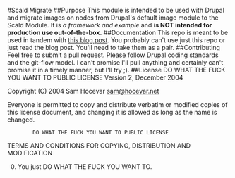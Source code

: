 #Scald Migrate
##Purpose
This module is intended to be used with Drupal and migrate images on nodes from Drupal's default image module to the Scald Module. It is *a framework and example* and **is NOT intended for production use out-of-the-box.**
##Documentation
This repo is meant to be used in tandem with [this blog post](http://www.elevartedthird.com). You probably can't use just this repo or just read the blog post. You'll need to take them as a pair.
##Contributing
Feel free to submit a pull request. Please follow Drupal coding standards and the git-flow model. I can't promise I'll pull anything and certainly can't promise it in a timely manner, but I'll try ;).
##License
            DO WHAT THE FUCK YOU WANT TO PUBLIC LICENSE
                    Version 2, December 2004

 Copyright (C) 2004 Sam Hocevar <sam@hocevar.net>

 Everyone is permitted to copy and distribute verbatim or modified
 copies of this license document, and changing it is allowed as long
 as the name is changed.

            DO WHAT THE FUCK YOU WANT TO PUBLIC LICENSE
   TERMS AND CONDITIONS FOR COPYING, DISTRIBUTION AND MODIFICATION

  0. You just DO WHAT THE FUCK YOU WANT TO.

